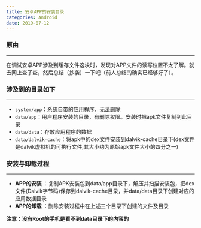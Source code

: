 ```yaml
---
title: 安卓APP的安装目录
categories: Android
date: 2019-07-12
---
```


### 原由
---

在调试安卓APP涉及到缓存文件这块时，发现对APP文件的读写位置不太了解。就去网上查了查，然后总结（抄袭）一下吧（前人总结的确实已经够好了）。

### 涉及到的目录如下
---

* `system/app`：系统自带的应用程序，无法删除
* `data/app`：用户程序安装的目录，有删除权限。安装时把apk文件复制到此目录
* `data/data`：存放应用程序的数据
* `data/dalvik-cache`：将apk中的dex文件安装到dalvik-cache目录下(dex文件是dalvik虚拟机的可执行文件,其大小约为原始apk文件大小的四分之一)

### 安装与卸载过程
---

* **APP的安装** ：复制APK安装包到data/app目录下，解压并扫描安装包，把dex文件(Dalvik字节码)保存到dalvik-cache目录，并data/data目录下创建对应的应用数据目录
* **APP的卸载** ：删除安装过程中在上述三个目录下创建的文件及目录

**注意：没有Root的手机是看不到data目录下的内容的**

